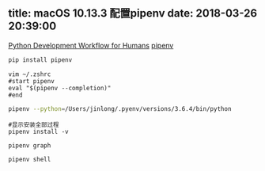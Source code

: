 title: macOS 10.13.3 配置pipenv
date: 2018-03-26 20:39:00
---
[Python Development Workflow for Humans](https://docs.pipenv.org/)
[pipenv](https://github.com/pypa/pipenv)

```bash
pip install pipenv
```

```
vim ~/.zshrc
#start pipenv
eval "$(pipenv --completion)"
#end
```

```bash
pipenv --python=/Users/jinlong/.pyenv/versions/3.6.4/bin/python
```

```
#显示安装全部过程
pipenv install -v 
```

```
pipenv graph
```

```
pipenv shell
```